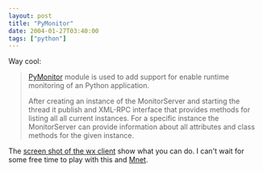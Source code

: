 ```yaml
---
layout: post
title: "PyMonitor"
date: 2004-01-27T03:40:00
tags: ["python"]
---
```


Way cool:

> [PyMonitor][1] module is used to add support for enable runtime monitoring of 
> an Python application.
>
> After creating an instance of the MonitorServer and starting the thread it
> publish and XML-RPC interface that provides methods for listing all all
> current instances. For a specific instance the MonitorServer can provide
> information about all attributes and class methods for the given instance.

The [screen shot of the wx client][2] show what you can do. I can't wait for
some free time to play with this and [Mnet][3].

   [1]: https://zune.dyndns.org/PyMonitor/

   [2]: https://zune.dyndns.org/PyMonitor/Monitor.jpg

   [3]: http://mnet.sf.net/



